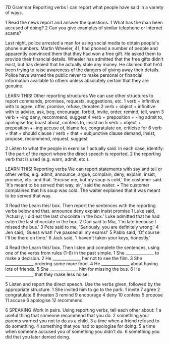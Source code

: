 7D Grammar
Reporting verbs
I can report what people have said in a variety of ways.

1 Read the news report and answer the questions.
1 What has the man been accused of doing?
2 Can you give examples of similar telephone or internet scams?

Last night, police arrested a man for using social media to obtain people's phone numbers. Martin Wheeler, 41, had phoned a number of people and apparently convinced them that they had won a free gift. He asked them to provide their financial details. Wheeler has admitted that the free gifts didn't exist, but has denied that he actually stole any money. He claimed that he'd been trying to raise awareness of the dangers of giving away their details. Police have warned the public never to make personal or financial information available to others unless absolutely certain that they are genuine.

LEARN THIS! Other reporting structures
We can use other structures to report commands, promises, requests, suggestions, etc.
1 verb + infinitive with to
   agree, offer, promise, refuse, threaten
2 verb + object + infinitive with to
   advise, ask, beg, encourage, forbid, invite, order, remind, tell, warn
3 verb + -ing
   deny, recommend, suggest
4 verb + preposition + -ing
   admit to, apologise for, boast about, confess to, insist on
5 verb + object + preposition + -ing
   accuse of, blame for, congratulate on, criticise for
6 verb + that + should clause / verb + that + subjunctive clause
   demand, insist, propose, recommend, request, suggest

2 Listen to what the people in exercise 1 actually said. In each case, identify:
1 the part of the report where the direct speech is reported.
2 the reporting verb that is used (e.g. warn, admit, etc.).

LEARN THIS! Reporting verbs
We can report statements with say and tell or other verbs, e.g. admit, announce, argue, complain, deny, explain, insist, promise, etc. and that.
'Excuse me, but my soup is cold,' the customer said.
'It's meant to be served that way, sir,' said the waiter.
• The customer complained that his soup was cold. The waiter explained that it was meant to be served that way.

3 Read the Learn this! box. Then report the sentences with the reporting verbs below and that.
announce  deny  explain  insist  promise
1 Luke said, 'Actually, I did eat the last chocolate in the box.'
   Luke admitted that he had eaten the last chocolate in the box.
2 Dan said to Mia, 'I'm late because I missed the bus.'
3 Pete said to me, 'Seriously, you are definitely wrong.'
4 Jen said, 'Guess what! I've passed all my exams!'
5 Pablo said, 'Of course I'll be there on time.'
6 Jack said, 'I haven't taken your keys, honestly.'

4 Read the Learn this! box. Then listen and complete the sentences, using one of the verbs from rules (1-6) in the past simple.
1 She ______________ to make a decision.
2 He ______________ her not to see the film.
3 She ______________ ordering some more food.
4 He ______________ about having lots of friends.
5 She ______________ him for missing the bus.
6 He ______________ that they make less noise.

5 Listen and report the direct speech. Use the verbs given, followed by the appropriate structure.
1 She invited him to go to the park.
1 invite                7 agree
2 congratulate       8 threaten
3 remind              9 encourage
4 deny               10 confess
5 propose           11 accuse
6 apologise         12 recommend

6 SPEAKING Work in pairs. Using reporting verbs, tell each other about:
1 a useful thing that someone recommend that you do.
2 something your parents warned you not to do as a child.
3 a time when a friend refused to do something.
4 something that you had to apologise for doing.
5 a time when someone accused you of something you didn't do.
6 something you did that you later denied doing.